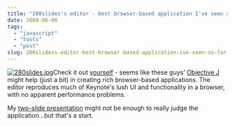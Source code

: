 ```yaml
---
title: "280slides's editor - best browser-based application I've seen so far"
date: 2008-06-06
tags: 
  - "javascript"
  - "tools"
  - "post"
slug: 280slidess-editor-best-browser-based-application-ive-seen-so-far
---
```


[![280slides.jpg](/assets/images/280slides.jpg)](http://280slides.com/Editor/)Check it out [yourself](http://280slides.com/Editor/) - seems like these guys' [Objective J](http://www.wait-till-i.com/2008/06/05/north280-bring-keynote-to-web/) might help (just a bit) in creating rich browser-based applications. The editor reproduces much of Keynote's lush UI and functionality in a browser, with no apparent performance problems.

My [two-slide presentation](http://280slides.com/Viewer/?user=756&name=testing&fullscreen) might not be enough to really judge the application...but that's a start.
